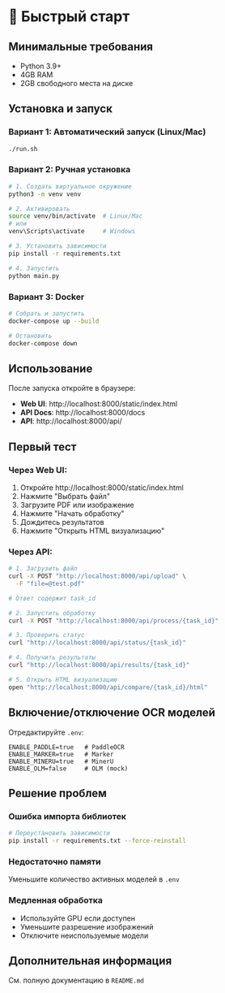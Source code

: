# 🚀 Быстрый старт

## Минимальные требования

- Python 3.9+
- 4GB RAM
- 2GB свободного места на диске

## Установка и запуск

### Вариант 1: Автоматический запуск (Linux/Mac)

```bash
./run.sh
```

### Вариант 2: Ручная установка

```bash
# 1. Создать виртуальное окружение
python3 -m venv venv

# 2. Активировать
source venv/bin/activate  # Linux/Mac
# или
venv\Scripts\activate     # Windows

# 3. Установить зависимости
pip install -r requirements.txt

# 4. Запустить
python main.py
```

### Вариант 3: Docker

```bash
# Собрать и запустить
docker-compose up --build

# Остановить
docker-compose down
```

## Использование

После запуска откройте в браузере:

- **Web UI**: http://localhost:8000/static/index.html
- **API Docs**: http://localhost:8000/docs
- **API**: http://localhost:8000/api/

## Первый тест

### Через Web UI:

1. Откройте http://localhost:8000/static/index.html
2. Нажмите "Выбрать файл"
3. Загрузите PDF или изображение
4. Нажмите "Начать обработку"
5. Дождитесь результатов
6. Нажмите "Открыть HTML визуализацию"

### Через API:

```bash
# 1. Загрузить файл
curl -X POST "http://localhost:8000/api/upload" \
  -F "file=@test.pdf"

# Ответ содержит task_id

# 2. Запустить обработку
curl -X POST "http://localhost:8000/api/process/{task_id}"

# 3. Проверить статус
curl "http://localhost:8000/api/status/{task_id}"

# 4. Получить результаты
curl "http://localhost:8000/api/results/{task_id}"

# 5. Открыть HTML визуализацию
open "http://localhost:8000/api/compare/{task_id}/html"
```

## Включение/отключение OCR моделей

Отредактируйте `.env`:

```env
ENABLE_PADDLE=true   # PaddleOCR
ENABLE_MARKER=true   # Marker
ENABLE_MINERU=true   # MinerU
ENABLE_OLM=false     # OLM (mock)
```

## Решение проблем

### Ошибка импорта библиотек

```bash
# Переустановить зависимости
pip install -r requirements.txt --force-reinstall
```

### Недостаточно памяти

Уменьшите количество активных моделей в `.env`

### Медленная обработка

- Используйте GPU если доступен
- Уменьшите разрешение изображений
- Отключите неиспользуемые модели

## Дополнительная информация

См. полную документацию в `README.md`
